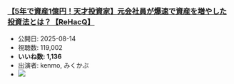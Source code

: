 ### [【5年で資産1億円！天才投資家】元会社員が爆速で資産を増やした投資法とは？【ReHacQ】](https://www.youtube.com/watch?v=gcIr1IsHHVk)
-   公開日: 2025-08-14
-   視聴数: 119,002
-   **いいね数: 1,136**
-   出演者: kenmo, みくかぶ
- [![](https://img.youtube.com/vi/gcIr1IsHHVk/hqdefault.jpg)](https://www.youtube.com/watch?v=gcIr1IsHHVk)
